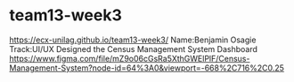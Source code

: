 # team13-week3
 https://ecx-unilag.github.io/team13-week3/
Name:Benjamin Osagie
Track:UI/UX
Designed the Census Management System Dashboard
https://www.figma.com/file/mZ9o06cGsRa5XthGWElPlF/Census-Management-System?node-id=64%3A0&viewport=-668%2C716%2C0.25
